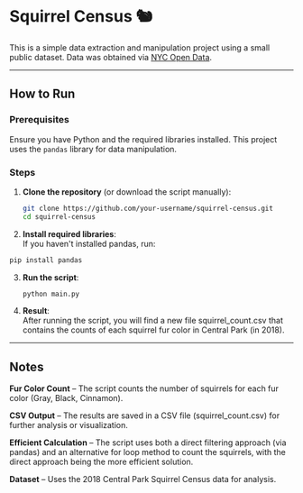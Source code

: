 # Squirrel Census 🐿️  
This is a simple data extraction and manipulation project using a small public dataset. 
Data was obtained via [NYC Open Data](https://data.cityofnewyork.us/Environment/2018-Central-Park-Squirrel-Census-Squirrel-Data/vfnx-vebw/about_data).

---

## How to Run  
### Prerequisites  
Ensure you have Python and the required libraries installed. This project uses the `pandas` library for data manipulation.  

### Steps  
1. **Clone the repository** (or download the script manually):  
   ```sh
   git clone https://github.com/your-username/squirrel-census.git
   cd squirrel-census
   ```
2. **Install required libraries**: <br>
  If you haven't installed pandas, run:
  ```sh
  pip install pandas
  ```
3. **Run the script**:
   ```sh
   python main.py
   ```
4. **Result**: <br>
After running the script, you will find a new file squirrel_count.csv that contains the counts of each squirrel fur color in Central Park (in 2018).

---

## Notes
**Fur Color Count** – The script counts the number of squirrels for each fur color (Gray, Black, Cinnamon). <br>

**CSV Output** – The results are saved in a CSV file (squirrel_count.csv) for further analysis or visualization. <br>

**Efficient Calculation** – The script uses both a direct filtering approach (via pandas) and an alternative for loop method to count the squirrels, with the direct approach being the more efficient solution. <br>

**Dataset** – Uses the 2018 Central Park Squirrel Census data for analysis. <br>
